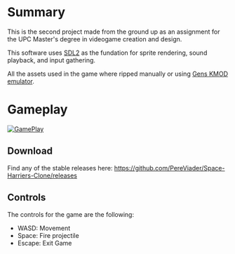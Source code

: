 # Summary

This is the second project made from the ground up as an assignment for the UPC Master's degree in videogame creation and design.

This software uses [SDL2](https://www.libsdl.org/index.php) as the fundation for sprite rendering, sound playback, and input gathering.

All the assets used in the game where ripped manually or using [Gens KMOD emulator](http://gendev.spritesmind.net/page-gensK.html).


# Gameplay

[![GamePlay](http://img.youtube.com/vi/C0DPdy98e4c/0.jpg)](http://www.youtube.com/watch?v=C0DPdy98e4c)


## Download

Find any of the stable releases here: https://github.com/PereViader/Space-Harriers-Clone/releases

## Controls

The controls for the game are the following:

- WASD: Movement
- Space: Fire projectile
- Escape: Exit Game
